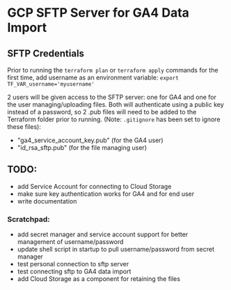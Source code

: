# GCP SFTP Server for GA4 Data Import
## SFTP Credentials
Prior to running the `terraform plan` or `terraform apply` commands for the first time, add username as an environment variable:
`export TF_VAR_username='myusername'`

2 users will be given access to the SFTP server: one for GA4 and one for the user managing/uploading files. Both will authenticate using a public key instead of a password, so 2 .pub files will need to be added to the Terraform folder prior to running. (Note: `.gitignore` has been set to ignore these files):
- "ga4_service_account_key.pub" (for the GA4 user)
- "id_rsa_sftp.pub" (for the file managing user)

## TODO:
- add Service Account for connecting to Cloud Storage
- make sure key authentication works for GA4 and for end user
- write documentation

### Scratchpad:
- add secret manager and service account support for better management of username/password
- update shell script in startup to pull username/password from secret manager
- test personal connection to sftp server
- test connecting sftp to GA4 data import
- add Cloud Storage as a component for retaining the files